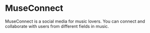 # MuseConnect
MuseConnect is a social media for music lovers. You can connect and collaborate with users from different fields in music. 
